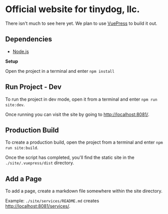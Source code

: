 # Official website for tinydog, llc.

There isn't much to see here yet. We plan to use [VuePress](https://vuepress.vuejs.org/) to build it out.

## Dependencies

* [Node.js](https://nodejs.org/)

**Setup**

Open the project in a terminal and enter ```npm install```

## Run Project - Dev

To run the project in dev mode, open it from a terminal and enter ```npm run site:dev```.

Once running you can visit the site by going to [http://localhost:8081/](http://localhost:8081/).

## Production Build

To create a production build, open the project from a terminal and enter ```npm run site:build```.

Once the script has completed, you'll find the static site in the ```./site/.vuepress/dist``` directory.

## Add a Page

To add a page, create a markdown file somewhere within the site directory.

Example: ```./site/services/README.md``` creates [http://localhost:8081/services/](http://localhost:8081/services/).
